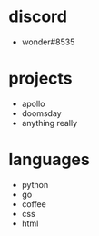 discord
===

- wonder#8535

projects
===

- apollo
- doomsday
- anything really 

languages
===


- python
- go
- coffee
- css
- html
